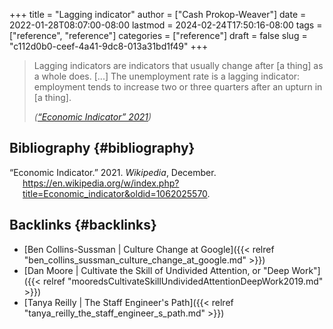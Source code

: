+++
title = "Lagging indicator"
author = ["Cash Prokop-Weaver"]
date = 2022-01-28T08:07:00-08:00
lastmod = 2024-02-24T17:50:16-08:00
tags = ["reference", "reference"]
categories = ["reference"]
draft = false
slug = "c112d0b0-ceef-4a41-9dc8-013a31bd1f49"
+++

> Lagging indicators are indicators that usually change after [a thing] as a whole does. [...] The unemployment rate is a lagging indicator: employment tends to increase two or three quarters after an upturn in [a thing].
>
> _(<a href="#citeproc_bib_item_1">“Economic Indicator” 2021</a>)_


## Bibliography {#bibliography}

<style>.csl-entry{text-indent: -1.5em; margin-left: 1.5em;}</style><div class="csl-bib-body">
  <div class="csl-entry"><a id="citeproc_bib_item_1"></a>“Economic Indicator.” 2021. <i>Wikipedia</i>, December. <a href="https://en.wikipedia.org/w/index.php?title=Economic_indicator&oldid=1062025570">https://en.wikipedia.org/w/index.php?title=Economic_indicator&#38;oldid=1062025570</a>.</div>
</div>


## Backlinks {#backlinks}

-   [Ben Collins-Sussman | Culture Change at Google]({{< relref "ben_collins_sussman_culture_change_at_google.md" >}})
-   [Dan Moore | Cultivate the Skill of Undivided Attention, or "Deep Work"]({{< relref "mooredsCultivateSkillUndividedAttentionDeepWork2019.md" >}})
-   [Tanya Reilly | The Staff Engineer's Path]({{< relref "tanya_reilly_the_staff_engineer_s_path.md" >}})
